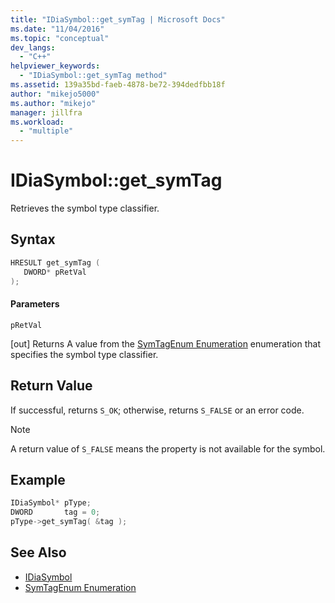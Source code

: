 ```yaml
---
title: "IDiaSymbol::get_symTag | Microsoft Docs"
ms.date: "11/04/2016"
ms.topic: "conceptual"
dev_langs:
  - "C++"
helpviewer_keywords:
  - "IDiaSymbol::get_symTag method"
ms.assetid: 139a35bd-faeb-4878-be72-394dedfbb18f
author: "mikejo5000"
ms.author: "mikejo"
manager: jillfra
ms.workload:
  - "multiple"
---
```

# IDiaSymbol::get_symTag
Retrieves the symbol type classifier.

## Syntax

```C++
HRESULT get_symTag ( 
   DWORD* pRetVal
);
```

#### Parameters
 `pRetVal`

[out] Returns A value from the [SymTagEnum Enumeration](../../debugger/debug-interface-access/symtagenum.md) enumeration that specifies the symbol type classifier.

## Return Value
 If successful, returns `S_OK`; otherwise, returns `S_FALSE` or an error code.

> [!NOTE]
> A return value of `S_FALSE` means the property is not available for the symbol.

## Example

```C++
IDiaSymbol* pType;
DWORD       tag = 0;
pType->get_symTag( &tag );
```

## See Also
- [IDiaSymbol](../../debugger/debug-interface-access/idiasymbol.md)
- [SymTagEnum Enumeration](../../debugger/debug-interface-access/symtagenum.md)